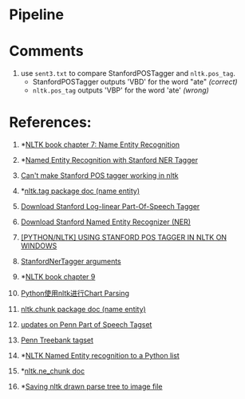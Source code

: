 # Pipeline


# Comments

1. use `sent3.txt` to compare StanfordPOSTagger and `nltk.pos_tag`.
    * StanfordPOSTagger outputs 'VBD' for the word "ate" *(correct)*
    * `nltk.pos_tag` outputs 'VBP' for the word 'ate' *(wrong)*




# References:

1. *[NLTK book chapter 7: Name Entity Recognition](http://www.nltk.org/book/ch07.html)

2. *[Named Entity Recognition with Stanford NER Tagger](https://pythonprogramming.net/named-entity-recognition-stanford-ner-tagger/)

3. [Can't make Stanford POS tagger working in nltk](https://stackoverflow.com/questions/34692987/cant-make-stanford-pos-tagger-working-in-nltk)

4. *[nltk.tag package doc (name entity)](http://www.nltk.org/api/nltk.tag.html?highlight=stanford%20pos%20tagger#nltk.tag.stanford.StanfordTagger)

5. [Download Stanford Log-linear Part-Of-Speech Tagger](https://nlp.stanford.edu/software/tagger.html)

6. [Download Stanford Named Entity Recognizer (NER)](https://nlp.stanford.edu/software/CRF-NER.html)

7. [[PYTHON/NLTK] USING STANFORD POS TAGGER IN NLTK ON WINDOWS](https://phitchuria.wordpress.com/2018/09/29/python-nltk-using-stanford-pos-tagger-in-nltk-on-windows/)

8. [StanfordNerTagger arguments](https://stackoverflow.com/questions/34037094/setting-nltk-with-stanford-nlp-both-stanfordnertagger-and-stanfordpostagger-fo)

9. *[NLTK book chapter 9](https://www.nltk.org/book/ch09.html)

10. [Python使用nltk进行Chart Parsing](https://lijiancheng0614.github.io/2015/10/25/2015_10_25_Python_nltk/)

11. [nltk.chunk package doc (name entity)](https://www.nltk.org/api/nltk.chunk.html)

12. [updates on Penn Part of Speech Tagset](https://cs.nyu.edu/grishman/jet/guide/PennPOS.html)

13. [Penn Treebank tagset](https://www.sketchengine.eu/penn-treebank-tagset/)

14. *[NLTK Named Entity recognition to a Python list](https://stackoverflow.com/questions/31836058/nltk-named-entity-recognition-to-a-python-list)

15. *[nltk.ne_chunk doc](https://www.nltk.org/api/nltk.chunk.html)

16. *[Saving nltk drawn parse tree to image file](https://stackoverflow.com/questions/23429117/saving-nltk-drawn-parse-tree-to-image-file)
